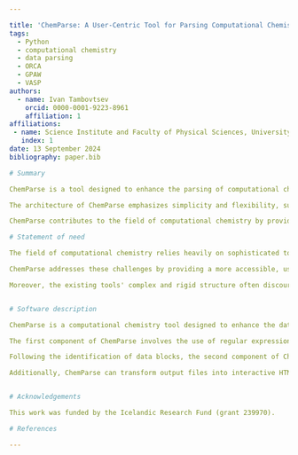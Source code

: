 ```yaml
---

title: 'ChemParse: A User-Centric Tool for Parsing Computational Chemistry Outputs'
tags:
  - Python
  - computational chemistry
  - data parsing
  - ORCA
  - GPAW
  - VASP
authors:
  - name: Ivan Tambovtsev
    orcid: 0000-0001-9223-8961
    affiliation: 1
affiliations:
 - name: Science Institute and Faculty of Physical Sciences, University of Iceland, 107 Reykjav\'{\i}k, Iceland
   index: 1
date: 13 September 2024
bibliography: paper.bib

# Summary

ChemParse is a tool designed to enhance the parsing of computational chemistry outputs, addressing the need for accessible data handling capabilities. Existing tools such as cclib [@oboyleCclibLibraryPackageindependent2008], ASE [@larsenAtomicSimulationEnvironment2017; @bahnObjectorientedScriptingInterface2002], and NOMAD [@scheidgenNOMADDistributedWebbased2023] require significant developer expertise for adaptation and extension, which can be a barrier for researchers with limited programming knowledge. ChemParse mitigates this by allowing users to define custom extraction patterns through a user-friendly interface, making the parsing process more accessible. The tool supports data from various computational chemistry software, including ORCA [@neeseORCAProgramSystem2012; @neeseSoftwareUpdateORCA2018; @neeseSoftwareUpdateORCA2022], GPAW [@enkovaaraElectronicStructureCalculations2010], and VASP [@kresseEfficientIterativeSchemes1996; @kresseEfficiencyAbinitioTotal1996], but is not limited to these sources.

The architecture of ChemParse emphasizes simplicity and flexibility, supporting user-driven development and facilitating contributions from a broad user base. This adaptability is complemented by features that convert outputs into interactive HTML documents, alongside a two-part system that separates output blocks identification from the data extraction. This method enhances the reliability of the parsing process compared to traditional methods and promotes a collaborative environment through community contributions.

ChemParse contributes to the field of computational chemistry by providing a tool that is both accessible and effective, addressing the evolving needs of the scientific community.

# Statement of need

The field of computational chemistry relies heavily on sophisticated tools to parse and interpret output data from various quantum chemistry software packages. Those tools often require extensive developer expertise to adapt to new software outputs or integrate additional features. This dependency creates a significant barrier for researchers, particularly those without advanced programming skills, who need to customize data extraction for their specific research needs.

ChemParse addresses these challenges by providing a more accessible, user-centric tool that simplifies the process of customizing and extending data extraction capabilities. It enables researchers to define custom extraction patterns through an intuitive interface, without needing to engage deeply with the underlying codebase. This feature is particularly beneficial in a field where output formats are continually evolving and where the ability to adapt parsing strategies quickly can significantly enhance research efficiency and effectiveness.

Moreover, the existing tools' complex and rigid structure often discourages contributions from the broader scientific community. ChemParse, with its emphasis on user-driven development and simplicity, not only facilitates easier customization but also encourages contributions, making it a living repository of collective scientific knowledge. By lowering the entry barrier for adding new functionalities, ChemParse enhances the collaborative spirit within the scientific community, fostering a more inclusive environment for innovation and development in computational chemistry.


# Software description

ChemParse is a computational chemistry tool designed to enhance the data extraction process from quantum chemistry software outputs. Its architecture promotes flexibility and user-friendliness, encouraging contributions from researchers across a wide spectrum of programming expertise. The software operates primarily through a two-part system aimed at efficient and precise data handling.

The first component of ChemParse involves the use of regular expressions (regex) to identify distinct data blocks within output files. This step ensures that the data is organized into contextually coherent blocks, laying the groundwork for accurate data extraction. Recognizing the complexity regex might pose for non-programmers, ChemParse introduces "blueprints." These are user-friendly templates that allow users to easily generate new regex patterns tailored to their specific needs without requiring in-depth knowledge of regex syntax.

Following the identification of data blocks, the second component of ChemParse is activated—specific data extraction. This process is only performed upon user request for the specific block data extraction, optimizing the tool's performance and ensuring that the extraction does not become a bottleneck, even when handling large datasets. The data blocks' manageable size contributes to the system's overall efficiency and reliability.

Additionally, ChemParse can transform output files into interactive HTML documents with CSS and JavaScript to improve data visualization and make it easier for users to navigate and analyze results.


# Acknowledgements

This work was funded by the Icelandic Research Fund (grant 239970).

# References

---
```

